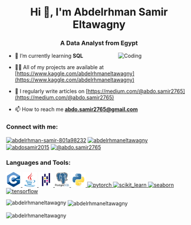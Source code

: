 <h1 align="center">Hi 👋, I'm Abdelrhman Samir Eltawagny</h1>
<h3 align="center">A Data Analyst from Egypt</h3>
<img align="right" alt="Coding" width="200" src="https://camo.githubusercontent.com/cae12fddd9d6982901d82580bdf321d81fb299141098ca1c2d4891870827bf17/68747470733a2f2f6d69726f2e6d656469756d2e636f6d2f6d61782f313336302f302a37513379765349765f7430696f4a2d5a2e676966">

- 🌱 I’m currently learning **SQL**

- 👨‍💻 All of my projects are available at [https://www.kaggle.com/abdelrhmaneltawagny](https://www.kaggle.com/abdelrhmaneltawagny)

- 📝 I regularly write articles on [https://medium.com/@abdo.samir2765](https://medium.com/@abdo.samir2765)

- 📫 How to reach me **abdo.samir2765@gmail.com**

<h3 align="left">Connect with me:</h3>
<p align="left">
<a href="https://linkedin.com/in/abdelrhman-samir-801a98232" target="blank"><img align="center" src="https://raw.githubusercontent.com/rahuldkjain/github-profile-readme-generator/master/src/images/icons/Social/linked-in-alt.svg" alt="abdelrhman-samir-801a98232" height="30" width="40" /></a>
<a href="https://kaggle.com/abdelrhmaneltawagny" target="blank"><img align="center" src="https://raw.githubusercontent.com/rahuldkjain/github-profile-readme-generator/master/src/images/icons/Social/kaggle.svg" alt="abdelrhmaneltawagny" height="30" width="40" /></a>
<a href="https://fb.com/abdosamir2015" target="blank"><img align="center" src="https://raw.githubusercontent.com/rahuldkjain/github-profile-readme-generator/master/src/images/icons/Social/facebook.svg" alt="abdosamir2015" height="30" width="40" /></a>
<a href="https://medium.com/@abdo.samir2765" target="blank"><img align="center" src="https://raw.githubusercontent.com/rahuldkjain/github-profile-readme-generator/master/src/images/icons/Social/medium.svg" alt="@abdo.samir2765" height="30" width="40" /></a>
</p>

<h3 align="left">Languages and Tools:</h3>
<p align="left"> <a href="https://www.w3schools.com/cpp/" target="_blank" rel="noreferrer"> <img src="https://raw.githubusercontent.com/devicons/devicon/master/icons/cplusplus/cplusplus-original.svg" alt="cplusplus" width="40" height="40"/> </a> <a href="https://www.java.com" target="_blank" rel="noreferrer"> <img src="https://raw.githubusercontent.com/devicons/devicon/master/icons/java/java-original.svg" alt="java" width="40" height="40"/> </a> <a href="https://pandas.pydata.org/" target="_blank" rel="noreferrer"> <img src="https://raw.githubusercontent.com/devicons/devicon/2ae2a900d2f041da66e950e4d48052658d850630/icons/pandas/pandas-original.svg" alt="pandas" width="40" height="40"/> </a> <a href="https://www.postgresql.org" target="_blank" rel="noreferrer"> <img src="https://raw.githubusercontent.com/devicons/devicon/master/icons/postgresql/postgresql-original-wordmark.svg" alt="postgresql" width="40" height="40"/> </a> <a href="https://www.python.org" target="_blank" rel="noreferrer"> <img src="https://raw.githubusercontent.com/devicons/devicon/master/icons/python/python-original.svg" alt="python" width="40" height="40"/> </a> <a href="https://pytorch.org/" target="_blank" rel="noreferrer"> <img src="https://www.vectorlogo.zone/logos/pytorch/pytorch-icon.svg" alt="pytorch" width="40" height="40"/> </a> <a href="https://scikit-learn.org/" target="_blank" rel="noreferrer"> <img src="https://upload.wikimedia.org/wikipedia/commons/0/05/Scikit_learn_logo_small.svg" alt="scikit_learn" width="40" height="40"/> </a> <a href="https://seaborn.pydata.org/" target="_blank" rel="noreferrer"> <img src="https://seaborn.pydata.org/_images/logo-mark-lightbg.svg" alt="seaborn" width="40" height="40"/> </a> <a href="https://www.tensorflow.org" target="_blank" rel="noreferrer"> <img src="https://www.vectorlogo.zone/logos/tensorflow/tensorflow-icon.svg" alt="tensorflow" width="40" height="40"/> </a> </p>

<p><img align="left" src="https://github-readme-stats.vercel.app/api/top-langs?username=abdelrhmaneltawagny&show_icons=true&locale=en&layout=compact" alt="abdelrhmaneltawagny" /></p>

<p>&nbsp;<img align="center" src="https://github-readme-stats.vercel.app/api?username=abdelrhmaneltawagny&show_icons=true&locale=en" alt="abdelrhmaneltawagny" /></p>

<p><img align="center" src="https://github-readme-streak-stats.herokuapp.com/?user=abdelrhmaneltawagny&" alt="abdelrhmaneltawagny" /></p>

